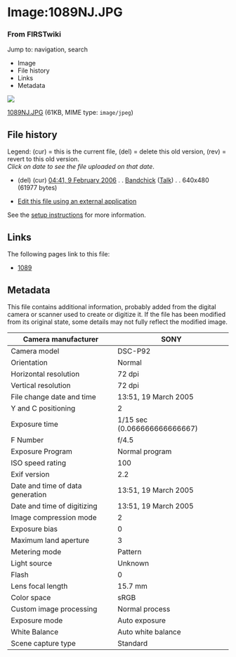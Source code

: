 

# Image:1089NJ.JPG

### From FIRSTwiki

Jump to: navigation, search

  * Image
  * File history
  * Links
  * Metadata

![](/media/1/1f/1089NJ.JPG)

[1089NJ.JPG](/media/1/1f/1089NJ.JPG "1089NJ.JPG" ) (61KB, MIME type:
`image/jpeg`)

## File history

Legend: (cur) = this is the current file, (del) = delete this old version,
(rev) = revert to this old version.  
_Click on date to see the file uploaded on that date_.

  * (del) (cur) [04:41, 9 February 2006](/media/1/1f/1089NJ.JPG "/media/1/1f/1089NJ.JPG" ) . . [Bandchick](/index.php?title=User:Bandchick&action=edit "User:Bandchick" ) ([Talk](/index.php?title=User_talk:Bandchick&action=edit "User talk:Bandchick" )) . . 640x480 (61977 bytes)
  

  * [Edit this file using an external application](/index.php?title=Image:1089NJ.JPG&action=edit&externaledit=true&mode=file "Image:1089NJ.JPG" )

See the [setup
instructions](http://meta.wikimedia.org/wiki/Help:External_editors
"http://meta.wikimedia.org/wiki/Help:External_editors" ) for more information.

## Links

The following pages link to this file:

  * [1089](/index.php/1089 "1089" )

## Metadata

This file contains additional information, probably added from the digital
camera or scanner used to create or digitize it. If the file has been modified
from its original state, some details may not fully reflect the modified
image.

Camera manufacturer |  SONY  
---|---  
Camera model |  DSC-P92  
Orientation |  Normal  
Horizontal resolution |  72 dpi  
Vertical resolution |  72 dpi  
File change date and time |  13:51, 19 March 2005  
Y and C positioning |  2  
Exposure time |  1/15 sec (0.066666666666667)  
F Number |  f/4.5  
Exposure Program |  Normal program  
ISO speed rating |  100  
Exif version |  2.2  
Date and time of data generation |  13:51, 19 March 2005  
Date and time of digitizing |  13:51, 19 March 2005  
Image compression mode |  2  
Exposure bias |  0  
Maximum land aperture |  3  
Metering mode |  Pattern  
Light source |  Unknown  
Flash |  0  
Lens focal length |  15.7 mm  
Color space |  sRGB  
Custom image processing |  Normal process  
Exposure mode |  Auto exposure  
White Balance |  Auto white balance  
Scene capture type |  Standard  
  
